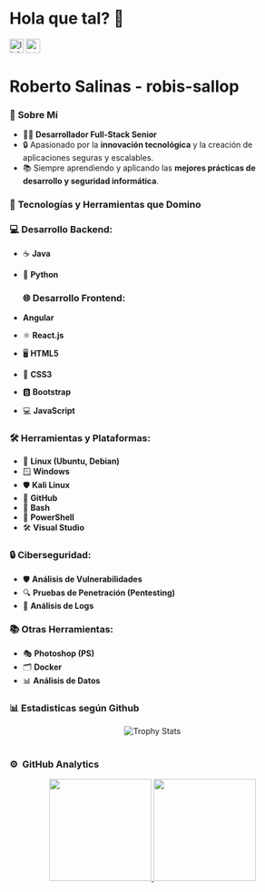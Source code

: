 <h1 align="left">Hola que tal? 👋</h1>

<div align="left">
  <img src="https://img.shields.io/static/v1?message=LinkedIn&logo=linkedin&label=&color=8a2be2&logoColor=fff&labelColor=8a2be2&style=for-the-badge" height="25" alt="linkedin logo"  />
  <img src="https://komarev.com/ghpvc/?username=robis-sallop&style=for-the-badge&color=blueviolet" height="25" alt="profile views" />
  
</div>

<h1 align="left">Roberto Salinas - robis-sallop</h1>

### 🚀 **Sobre Mí**

- 👨‍💻 **Desarrollador Full-Stack Senior**  
- 🔒 Apasionado por la **innovación tecnológica** y la creación de aplicaciones seguras y escalables.  
- 📚 Siempre aprendiendo y aplicando las **mejores prácticas de desarrollo y seguridad informática**.

### 🚀 **Tecnologías y Herramientas que Domino**

### 💻 **Desarrollo Backend:**  
- ☕ **Java**  
- 🐍 **Python**

  ### 🌐 **Desarrollo Frontend:**
- **Angular**
- ⚛️ **React.js**  
- 🖥️ **HTML5**  
- 🎨 **CSS3**  
- 🅱️ **Bootstrap**  
- 💻 **JavaScript**  

### 🛠️ **Herramientas y Plataformas:**  
- 🐧 **Linux (Ubuntu, Debian)**  
- 🪟 **Windows**  
- 🛡️ **Kali Linux**  
- 🔄 **GitHub**  
- 🐚 **Bash**  
- 🧠 **PowerShell**  
- 🛠️ **Visual Studio**  

### 🔒 **Ciberseguridad:**  
- 🛡️ **Análisis de Vulnerabilidades**  
- 🔍 **Pruebas de Penetración (Pentesting)**  
- 📜 **Análisis de Logs**  

### 📚 **Otras Herramientas:**  
- 🎭 **Photoshop (PS)**  
- 🗂️ **Docker**  
- 📊 **Análisis de Datos**  

### 📊 **Estadisticas según Github**
<div align="center">
  <img src="https://github-profile-trophy.vercel.app/?username=robis-sallop&theme=onestar&no-frame=true&margin-w=15" alt="Trophy Stats"/>
</div>
<br>

### ⚙️ &nbsp;GitHub Analytics

<p align="center">
<a href="https://github.com/robis-sallop">
  <img height="180em" src="https://github-readme-stats-eight-theta.vercel.app/api?username=robis-sallop&show_icons=true&theme=algolia&include_all_commits=true&count_private=true"/>
  <img height="180em" src="https://github-readme-stats-eight-theta.vercel.app/api/top-langs/?username=robis-sallop&layout=compact&langs_count=8&theme=algolia"/>
</a>
</p>
